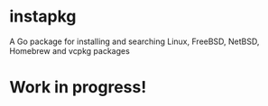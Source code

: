 # instapkg

A Go package for installing and searching Linux, FreeBSD, NetBSD, Homebrew and vcpkg packages

# Work in progress!
